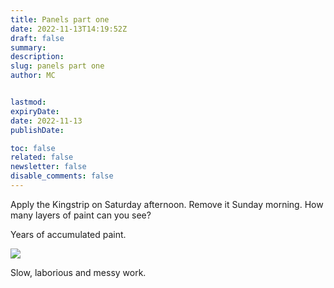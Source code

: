 ```yaml
---
title: Panels part one
date: 2022-11-13T14:19:52Z
draft: false
summary:
description:
slug: panels part one
author: MC


lastmod:
expiryDate:
date: 2022-11-13
publishDate:

toc: false
related: false
newsletter: false
disable_comments: false
---
```

Apply the Kingstrip on Saturday afternoon. Remove it Sunday morning. How many layers of paint can you see?


Years of accumulated paint.

![](/images/3128.jpeg)

Slow, laborious and messy work.



